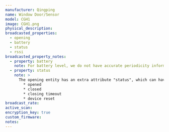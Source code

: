 ```yaml
---
manufacturer: Qingping
name: Window Door/Sensor
model: CGH1
image: CGH1.png
physical_description:
broadcasted_properties:
  - opening
  - battery
  - status
  - rssi
broadcasted_property_notes:
  - property: battery
    note: For battery level, we do not have accurate periodicity information yet.
  - property: status
    note: >
      The opening entity has an extra attribute "status", which can have the following values:
        * opened
        * closed
        * closing timeout
        * device reset
broadcast_rate:
active_scan:
encryption_key: true
custom_firmware:
notes:
---
```

